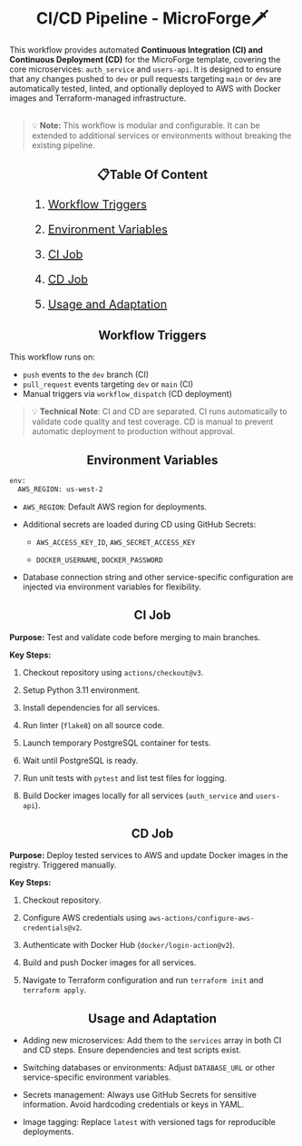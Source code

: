 <h1 align="center">
 <b>CI/CD Pipeline - MicroForge🗡️</b>
</h1>

This workflow provides automated **Continuous Integration (CI) and Continuous Deployment (CD)** for the MicroForge template, covering the core microservices: `auth_service` and `users-api`. It is designed to ensure that any changes pushed to `dev` or pull requests targeting `main` or `dev` are automatically tested, linted, and optionally deployed to AWS with Docker images and Terraform-managed infrastructure.<br><br>

> 💡 **Note:** This workflow is modular and configurable. It can be extended to additional services or environments without breaking the existing pipeline.

<h2 id="table-of-content" align="center">
📋Table Of Content
</h2>
<div style="font-size:20px;">
<ol>

1. [Workflow Triggers](#workflow-triggers)

2. [Environment Variables](#environment-variables)

3. [CI Job](#ci-job)

4. [CD Job](#cd-job)

5. [Usage and Adaptation](#usage-and-adaptation)

</ol>
</div>

<h2 id="workflow-triggers" align="center">
Workflow Triggers
</h2>

This workflow runs on:
* `push` events to the `dev` branch (CI)
* `pull_request` events targeting `dev` or `main` (CI)
* Manual triggers via `workflow_dispatch` (CD deployment)

> 💡 **Technical Note**: CI and CD are separated. CI runs automatically to validate code quality and test coverage. CD is manual to prevent automatic deployment to production without approval.

<h2 id="environment-variables" align="center">
Environment Variables
</h2>

```bash
env:
  AWS_REGION: us-west-2
```

* `AWS_REGION`: Default AWS region for deployments.


* Additional secrets are loaded during CD using GitHub Secrets:

  * `AWS_ACCESS_KEY_ID`, `AWS_SECRET_ACCESS_KEY`

  * `DOCKER_USERNAME`, `DOCKER_PASSWORD`

* Database connection string and other service-specific configuration are injected via   environment variables for flexibility.

<h2 id="ci-job" align="center">
CI Job
</h2>

**Purpose:** Test and validate code before merging to main branches.

**Key Steps:**

1. Checkout repository using `actions/checkout@v3`.

2. Setup Python 3.11 environment.

3. Install dependencies for all services.

4. Run linter (`flake8`) on all source code.

5. Launch temporary PostgreSQL container for tests.

6. Wait until PostgreSQL is ready.

7. Run unit tests with `pytest` and list test files for logging.

8. Build Docker images locally for all services (`auth_service` and `users-api`).


<h2 id="cd-job" align="center">
CD Job
</h2>

**Purpose:** Deploy tested services to AWS and update Docker images in the registry. Triggered manually.

**Key Steps:**

1. Checkout repository.

2. Configure AWS credentials using `aws-actions/configure-aws-credentials@v2`.

3. Authenticate with Docker Hub (`docker/login-action@v2`).

4. Build and push Docker images for all services.

5. Navigate to Terraform configuration and run `terraform init` and `terraform apply`.

<h2 id="usage-and-adaptation" align="center">
Usage and Adaptation
</h2>

* Adding new microservices: Add them to the `services` array in both CI and CD steps. Ensure dependencies and test scripts exist.

* Switching databases or environments: Adjust `DATABASE_URL` or other service-specific environment variables.

* Secrets management: Always use GitHub Secrets for sensitive information. Avoid hardcoding credentials or keys in YAML.

* Image tagging: Replace `latest` with versioned tags for reproducible deployments.